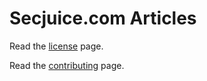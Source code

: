 # Secjuice.com Articles

Read the [license](LICENSE) page.

Read the [contributing](CONTRIBUTING.md) page.